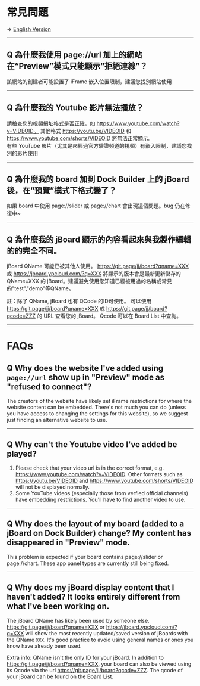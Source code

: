 # 常見問題

-> [English Version](#FAQs)

---

## Q 為什麼我使用 page://url 加上的網站在“Preview”模式只能顯示“拒絕連線”？
該網站的創建者可能設置了 iFrame 嵌入位置限制，建議您找別網站使用

---

## Q 為什麼我的 Youtube 影片無法播放？
請檢查您的視頻網址格式是否正確，如 https://www.youtube.com/watch?v=VIDEOID。 其他格式 https://youtu.be/VIDEOID 和 https://www.youtube.com/shorts/VIDEOID 將無法正常顯示。<br>
有些 YouTube 影片（尤其是來經過官方驗證頻道的視頻）有嵌入限制，建議您找別的影片使用

---

## Q 為什麼我的 board 加到 Dock Builder 上的 jBoard後，在“預覽”模式下格式變了？
如果 board 中使用 page://slider 或 page://chart 會出現這個問題。bug 仍在修復中~ 

---

## Q 為什麼我的 jBoard 顯示的內容看起來與我製作編輯的的完全不同。
jBoard QName 可能已被其他人使用。 https://git.page/jj/board?qname=XXX 或 https://jboard.ypcloud.com/?q=XXX  將顯示的版本會是最新更新儲存的 QName=XXX 的 jBoard。建議避免使用您知道已經被用過的名稱或常見的"test","demo"等QName。

註：除了 QName, jBoard 也有 QCode 的ID可使用。 可以使用 https://git.page/jj/board?qname=XXX 或 https://git.page/jj/board?qcode=ZZZ 的 URL 查看您的 jBoard。 Qcode 可以在 Board List 中查詢。

---

# FAQs
## Q Why does the website I've added using `page://url` show up in "Preview" mode as "refused to connect"?
The creators of the website have likely set iFrame restrictions for where the website content can be embedded. There's not much you can do (unless you have access to changing the settings for this website), so we suggest just finding an alternative website to use. 

---

## Q Why can't the Youtube video I've added be played?
  1. Please check that your video url is in the correct format, e.g. https://www.youtube.com/watch?v=VIDEOID. Other formats such as  https://youtu.be/VIDEOID and https://www.youtube.com/shorts/VIDEOID will not be displayed normally. 
  2. Some YouTube videos (especially those from verfied official channels) have embedding restrictions. You'll have to find another video to use.

---

## Q Why does the layout of my board (added to a jBoard on Dock Builder) change? My content has disappeared in "Preview" mode. 
  This problem is expected if your board contains page://slider or page://chart. These app panel types are currently still being fixed.

---

## Q Why does my jBoard display content that I haven't added? It looks entirely different from what I've been working on. 
  The jBoard QName has likely been used by someone else. https://git.page/jj/board?qname=XXX or https://jboard.ypcloud.com/?q=XXX will show the most recently updated/saved version of jBoards with the QName `XXX`. It's good practice to avoid using general names or ones you know have already been used. 

Extra info: 
QName isn't the only ID for your jBoard. In addition to https://git.page/jj/board?qname=XXX, your board can also be viewed using its Qcode via the url https://git.page/jj/board?qcode=ZZZ. The qcode of your jBoard can be found on the Board List. 
